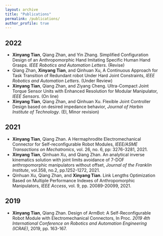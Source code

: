 ```yaml
---
layout: archive
title: "Publications"
permalink: /publications/
author_profile: true
---
```


## **2022**

- **Xinyang Tian**, Qiang Zhan, and Yin Zhang. Simplified Configuration Design of an Anthropomorphic Hand Imitating Specific Human Hand Grasps. *IEEE Robotics and Automation Letters*. (Revise)
- Qiang Zhan, **Xinyang Tian**, and Qinhuan Xu, A Continuous Approach for Task Transition of Redundant robot Under Hard Joint Constraints, *IEEE Robotics and Automation Letters*. (Under Review)
- **Xinyang Tian**, Qiang Zhan, and Ziyang Cheng. Ultra-Compact Joint Torque Sensor Units with Enhanced Resolution for Modular Manipulator, *IEEE Sensors*. (On line)
- **Xinyang Tian**, Qiang Zhan, and Qinhuan Xu. Flexible Joint Controller Design based on desired impedance behavior, *Journal of Harbin Institute of Technology*. (EI, Minor revision)

## **2021**

- **Xinyang Tian**, Qiang Zhan. A Hermaphrodite Electromechanical Connector for Self-reconfigurable Robot Modules, *IEEE/ASME Transactions on Mechatronics*, vol. 26, no. 6, pp: 3276-3281, 2021. 
- **Xinyang Tian**, Qinhuan Xu, and Qiang Zhan. An analytical inverse kinematics solution with joint limits avoidance of 7-DOF anthropomorphic manipulators without offset, *Journal of the Franklin Institute*, vol.358, no.2, pp.1252-1272, 2021. 
- Qinhuan Xu, Qiang Zhan, and **Xinyang Tian**. Link Lengths Optimization Based on Multiple Performance Indexes of Anthropomorphic Manipulators, *IEEE Access*, vol. 9, pp. 20089-20099, 2021. 

## **2019**

- **Xinyang Tian**, Qiang Zhan. Design of ArmBot: A Self-Reconfigurable Robot Module with Electromechanical Connectors, In Proc. *2019 4th International Conference on Robotics and Automation Engineering (ICRAE)*, 2019, pp. 163-167.


